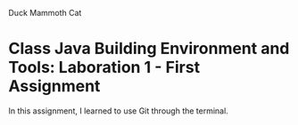 Duck
Mammoth
Cat


# Class Java Building Environment and Tools: Laboration 1 - First Assignment

In this assignment, I learned to use Git through the terminal.
